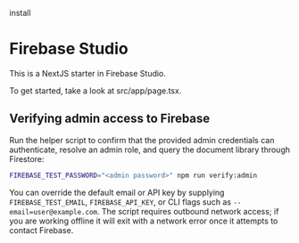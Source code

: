 install
# Firebase Studio

This is a NextJS starter in Firebase Studio.

To get started, take a look at src/app/page.tsx.

## Verifying admin access to Firebase

Run the helper script to confirm that the provided admin credentials can authenticate, resolve an admin role, and query the document library through Firestore:

```bash
FIREBASE_TEST_PASSWORD="<admin password>" npm run verify:admin
```

You can override the default email or API key by supplying `FIREBASE_TEST_EMAIL`, `FIREBASE_API_KEY`, or CLI flags such as `--email=user@example.com`. The script requires outbound network access; if you are working offline it will exit with a network error once it attempts to contact Firebase.
